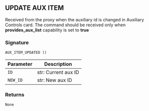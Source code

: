 ## UPDATE AUX ITEM

Received from the proxy when the auxiliary id is changed in Auxiliary Controls card. The command should be received only when **provides\_aux\_list** capability is set to **true**


### Signature

`AUX_ITEM_UPDATED ()`


| Parameter | Description |
| --- | --- |
| `ID` | str: Current aux ID |
| `NEW_ID` | str: New aux ID |


### Returns

`None`
